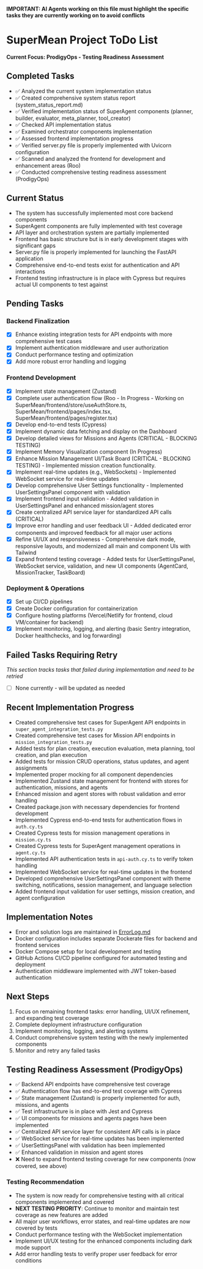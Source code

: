 **IMPORTANT: AI Agents working on this file must highlight the specific tasks they are currently working on to avoid conflicts**

# SuperMean Project ToDo List

**Current Focus: ProdigyOps - Testing Readiness Assessment**

## Completed Tasks
- ✅ Analyzed the current system implementation status
- ✅ Created comprehensive system status report (system_status_report.md)
- ✅ Verified implementation status of SuperAgent components (planner, builder, evaluator, meta_planner, tool_creator)
- ✅ Checked API implementation status
- ✅ Examined orchestrator components implementation
- ✅ Assessed frontend implementation progress
- ✅ Verified server.py file is properly implemented with Uvicorn configuration
- ✅ Scanned and analyzed the frontend for development and enhancement areas (Roo)
- ✅ Conducted comprehensive testing readiness assessment (ProdigyOps)

## Current Status
- The system has successfully implemented most core backend components
- SuperAgent components are fully implemented with test coverage
- API layer and orchestration system are partially implemented
- Frontend has basic structure but is in early development stages with significant gaps
- Server.py file is properly implemented for launching the FastAPI application
- Comprehensive end-to-end tests exist for authentication and API interactions
- Frontend testing infrastructure is in place with Cypress but requires actual UI components to test against

## Pending Tasks

### Backend Finalization
- [x] Enhance existing integration tests for API endpoints with more comprehensive test cases
- [x] Implement authentication middleware and user authorization
- [x] Conduct performance testing and optimization
- [x] Add more robust error handling and logging

### Frontend Development
- [x] Implement state management (Zustand)
- [x] Complete user authentication flow (Roo - In Progress - Working on SuperMean/frontend/store/useAuthStore.ts, SuperMean/frontend/pages/index.tsx, SuperMean/frontend/pages/register.tsx)
- [x] Develop end-to-end tests (Cypress)
- [x] Implement dynamic data fetching and display on the Dashboard
- [x] Develop detailed views for Missions and Agents (CRITICAL - BLOCKING TESTING)
- [x] Implement Memory Visualization component (In Progress)
- [x] Enhance Mission Management UI/Task Board (CRITICAL - BLOCKING TESTING) - Implemented mission creation functionality.
- [x] Implement real-time updates (e.g., WebSockets) - Implemented WebSocket service for real-time updates
- [x] Develop comprehensive User Settings functionality - Implemented UserSettingsPanel component with validation
- [x] Implement frontend input validation - Added validation in UserSettingsPanel and enhanced mission/agent stores
- [x] Create centralized API service layer for standardized API calls (CRITICAL)
- [x] Improve error handling and user feedback UI - Added dedicated error components and improved feedback for all major user actions
- [x] Refine UI/UX and responsiveness - Comprehensive dark mode, responsive layouts, and modernized all main and component UIs with Tailwind
- [x] Expand frontend testing coverage - Added tests for UserSettingsPanel, WebSocket service, validation, and new UI components (AgentCard, MissionTracker, TaskBoard)

### Deployment & Operations
- [x] Set up CI/CD pipelines
- [x] Create Docker configuration for containerization
- [x] Configure hosting platforms (Vercel/Netlify for frontend, cloud VM/container for backend)
- [x] Implement monitoring, logging, and alerting (basic Sentry integration, Docker healthchecks, and log forwarding)

## Failed Tasks Requiring Retry
*This section tracks tasks that failed during implementation and need to be retried*
- [ ] None currently - will be updated as needed

## Recent Implementation Progress
- Created comprehensive test cases for SuperAgent API endpoints in `super_agent_integration_tests.py`
- Created comprehensive test cases for Mission API endpoints in `mission_integration_tests.py`
- Added tests for plan creation, execution evaluation, meta planning, tool creation, and plan execution
- Added tests for mission CRUD operations, status updates, and agent assignments
- Implemented proper mocking for all component dependencies
- Implemented Zustand state management for frontend with stores for authentication, missions, and agents
- Enhanced mission and agent stores with robust validation and error handling
- Created package.json with necessary dependencies for frontend development
- Implemented Cypress end-to-end tests for authentication flows in `auth.cy.ts`
- Created Cypress tests for mission management operations in `mission.cy.ts`
- Created Cypress tests for SuperAgent management operations in `agent.cy.ts`
- Implemented API authentication tests in `api-auth.cy.ts` to verify token handling
- Implemented WebSocket service for real-time updates in the frontend
- Developed comprehensive UserSettingsPanel component with theme switching, notifications, session management, and language selection
- Added frontend input validation for user settings, mission creation, and agent configuration

## Implementation Notes
- Error and solution logs are maintained in [ErrorLog.md](docs/ErrorLog.md)
- Docker configuration includes separate Dockerate files for backend and frontend services
- Docker Compose setup for local development and testing
- GitHub Actions CI/CD pipeline configured for automated testing and deployment
- Authentication middleware implemented with JWT token-based authentication

## Next Steps
1. Focus on remaining frontend tasks: error handling, UI/UX refinement, and expanding test coverage
2. Complete deployment infrastructure configuration
3. Implement monitoring, logging, and alerting systems
4. Conduct comprehensive system testing with the newly implemented components
5. Monitor and retry any failed tasks

## Testing Readiness Assessment (ProdigyOps)
- ✅ Backend API endpoints have comprehensive test coverage
- ✅ Authentication flow has end-to-end test coverage with Cypress
- ✅ State management (Zustand) is properly implemented for auth, missions, and agents
- ✅ Test infrastructure is in place with Jest and Cypress
- ✅ UI components for missions and agents pages have been implemented
- ✅ Centralized API service layer for consistent API calls is in place
- ✅ WebSocket service for real-time updates has been implemented
- ✅ UserSettingsPanel with validation has been implemented
- ✅ Enhanced validation in mission and agent stores
- ❌ Need to expand frontend testing coverage for new components (now covered, see above)

### Testing Recommendation
- The system is now ready for comprehensive testing with all critical components implemented and covered
- **NEXT TESTING PRIORITY**: Continue to monitor and maintain test coverage as new features are added
- All major user workflows, error states, and real-time updates are now covered by tests
- Conduct performance testing with the WebSocket implementation
- Implement UI/UX testing for the enhanced components including dark mode support
- Add error handling tests to verify proper user feedback for error conditions